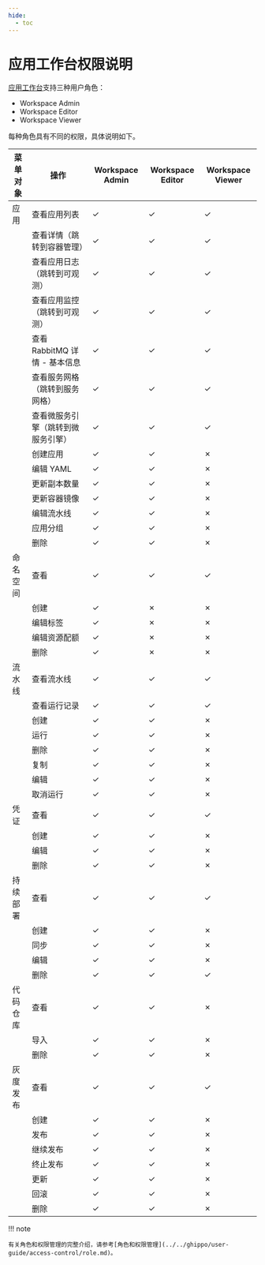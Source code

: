 ```yaml
---
hide:
  - toc
---
```


# 应用工作台权限说明

[应用工作台](./what.md)支持三种用户角色：

- Workspace Admin
- Workspace Editor
- Workspace Viewer

每种角色具有不同的权限，具体说明如下。

<!--
有权限使用`&check;`，无权限使用`&cross;`
-->

| 菜单对象 | 操作                               | Workspace Admin | Workspace Editor | Workspace Viewer |
| -------- | ---------------------------------- | --------------- | ---------------- | ---------------- |
| 应用     | 查看应用列表                       | &check;         | &check;          | &check;          |
|          | 查看详情（跳转到容器管理）         | &check;         | &check;          | &check;          |
|          | 查看应用日志（跳转到可观测）       | &check;         | &check;          | &check;          |
|          | 查看应用监控（跳转到可观测）       | &check;         | &check;          | &check;          |
|          | 查看 RabbitMQ 详情 - 基本信息      | &check;         | &check;          | &check;          |
|          | 查看服务网格（跳转到服务网格）     | &check;         | &check;          | &check;          |
|          | 查看微服务引擎（跳转到微服务引擎） | &check;         | &check;          | &check;          |
|          | 创建应用                           | &check;         | &check;          | &cross;          |
|          | 编辑 YAML                          | &check;         | &check;          | &cross;          |
|          | 更新副本数量                       | &check;         | &check;          | &cross;          |
|          | 更新容器镜像                       | &check;         | &check;          | &cross;          |
|          | 编辑流水线                         | &check;         | &check;          | &cross;          |
|          | 应用分组                           | &check;         | &check;          | &cross;          |
|          | 删除                               | &check;         | &check;          | &cross;          |
| 命名空间 | 查看                               | &check;         | &check;          | &check;          |
|          | 创建                               | &check;         | &cross;          | &cross;          |
|          | 编辑标签                           | &check;         | &cross;          | &cross;          |
|          | 编辑资源配额                       | &check;         | &cross;          | &cross;          |
|          | 删除                               | &check;         | &cross;          | &cross;          |
| 流水线   | 查看流水线                         | &check;         | &check;          | &check;          |
|          | 查看运行记录                       | &check;         | &check;          | &check;          |
|          | 创建                               | &check;         | &check;          | &cross;          |
|          | 运行                               | &check;         | &check;          | &cross;          |
|          | 删除                               | &check;         | &check;          | &cross;          |
|          | 复制                               | &check;         | &check;          | &cross;          |
|          | 编辑                               | &check;         | &check;          | &cross;          |
|          | 取消运行                           | &check;         | &check;          | &cross;          |
| 凭证     | 查看                               | &check;         | &check;          | &check;          |
|          | 创建                               | &check;         | &check;          | &cross;          |
|          | 编辑                               | &check;         | &check;          | &cross;          |
|          | 删除                               | &check;         | &check;          | &cross;          |
| 持续部署 | 查看                               | &check;         | &check;          | &check;          |
|          | 创建                               | &check;         | &check;          | &cross;          |
|          | 同步                               | &check;         | &check;          | &cross;          |
|          | 编辑                               | &check;         | &check;          | &cross;          |
|          | 删除                               | &check;         | &check;          | &check;          |
| 代码仓库 | 查看                               | &check;         | &check;          | &cross;          |
|          | 导入                               | &check;         | &check;          | &cross;          |
|          | 删除                               | &check;         | &check;          | &cross;          |
| 灰度发布 | 查看                               | &check;         | &check;          | &check;          |
|          | 创建                               | &check;         | &check;          | &cross;          |
|          | 发布                               | &check;         | &check;          | &cross;          |
|          | 继续发布                           | &check;         | &check;          | &cross;          |
|          | 终止发布                           | &check;         | &check;          | &cross;          |
|          | 更新                               | &check;         | &check;          | &cross;          |
|          | 回滚                               | &check;         | &check;          | &cross;          |
|          | 删除                               | &check;         | &check;          | &cross;          |

!!! note

    有关角色和权限管理的完整介绍，请参考[角色和权限管理](../../ghippo/user-guide/access-control/role.md)。
